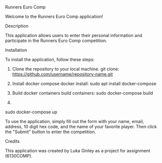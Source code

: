Runners Euro Comp

Welcome to the Runners Euro Comp application!

Description

This application allows users to enter their personal information and participate in the Runners Euro Comp competition.

Installation

To install the application, follow these steps:

1. Clone the repository to your local machine.
git clone: https://github.com/username/repository-name.git

2. Install docker compose 
docker install: sudo apt install docker-compose


3. Build docker containers 
build containers: sudo docker-compose build

4. 
sudo docker-compose up

To use the application, simply fill out the form with your name, email, address, 10 digit hex code, and the name of your favorite player. Then click the "Submit" button to enter the competition.

Credits

This application was created by Luka Ginley as a project for assignment (6130COMP).